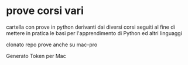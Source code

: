 # prove corsi vari

cartella con prove in python derivanti dai diversi corsi seguiti
al fine di mettere in pratica le basi per l'apprendimento di Python ed altri linguaggi

clonato repo prove anche su mac-pro

Generato Token per Mac
